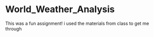 # World_Weather_Analysis
This was a fun assignment! i used the materials from class to get me through
